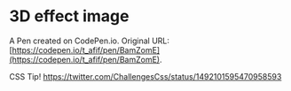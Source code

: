 # 3D effect image

A Pen created on CodePen.io. Original URL: [https://codepen.io/t_afif/pen/BamZomE](https://codepen.io/t_afif/pen/BamZomE).

CSS Tip!
https://twitter.com/ChallengesCss/status/1492101595470958593
